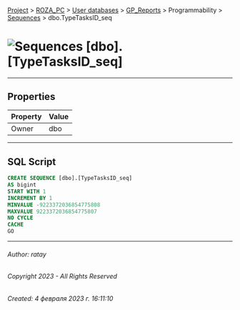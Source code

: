#### 

[Project](../../../../../index.md) > [ROZA_PC](../../../../index.md) > [User databases](../../../index.md) > [GP_Reports](../../index.md) > Programmability > [Sequences](Sequences.md) > dbo.TypeTasksID_seq

# ![Sequences](../../../../../Images/Sequence32.png) [dbo].[TypeTasksID_seq]

---

## <a name="#properties"></a>Properties

| Property | Value |
|---|---|
| Owner | dbo |


---

## <a name="#sqlscript"></a>SQL Script

```sql
CREATE SEQUENCE [dbo].[TypeTasksID_seq]
AS bigint
START WITH 1
INCREMENT BY 1
MINVALUE -9223372036854775808
MAXVALUE 9223372036854775807
NO CYCLE
CACHE 
GO

```


---

###### Author:  ratay

###### Copyright 2023 - All Rights Reserved

###### Created: 4 февраля 2023 г. 16:11:10

